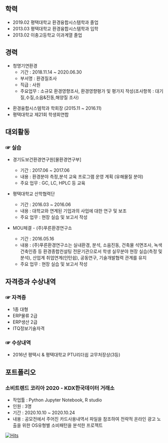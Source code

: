 ## 학력
+ 2019.02 평택대학교 환경융합시스템학과 졸업
+ 2013.03 평택대학교 환경융합시스템학과 입학
+ 2013.02 이충고등학교 이과계열 졸업

## 경력
* 청명기연환경
    + 기간 : 2018.11.14 ~ 2020.06.30
    + 부서명 : 환경질조사
    + 직급 : 사원
    + 주요업무 : 소규모 환경영향조사, 환경영향평가 및 평가지 작성(조사항목 : 대기질,수질,소음&진동,해양질 조사)

+ 환경융합시스템학과 학회장 (2015.11 ~ 2016.11)
+ 평택대학교 제21회 학생회연합

## 대외활동
### ☞ 실습
* 경기도보건환경연구원[물환경연구부]
    + 기간 : 2017.06 ~ 2017.06
    + 내용 : 환경분야 측정,분석 교육 프로그램 운영 계획 (유해물질 분야)
    + 주요 업무 : GC, LC, HPLC 등 교육

* 평택대학교 산학협력단
    + 기간 : 2016.03 ~ 2016.06
    + 내용 : 대학교와 연계된 기업과의 사업에 대한 연구 및 보조
    + 주요 업무 : 현장 실습 및 보고서 작성

* MOU체결 - (주)푸른환경연구소
    + 기간 : 2016.05.16
    + 내용 : (주)푸른환경연구소는 실내환경, 분석, 소음진동, 건축물 석면조사, 녹색건축인증 등 환경종합컨설팅 전문기관으로서 학생 실무분야 현장 실습(측정 및 분석), 산업계 취업연계(인턴쉽), 공동연구, 기술개발협력 관계를 유지
    + 주요 업무 : 현장 실습 및 보고서 작성
    
 
## 자격증과 수상내역
### ☞ 자격증
 * 1종 대형
 * ERP물류 2급
 * ERP생산 2급
 * ITQ정보기술자격
 
### ☞ 수상내역
 * 2016년 평택시 & 평택대학교 PTU리더쉽 교무처장상(3등)
 
## 포트폴리오
### 소비트렌드 코리아 2020 - KDX한국데이터 거래소
* 작업툴 : Python Jupyter Notebook, R studio
* 인원 : 3명
* 기간 : 2020.10.10 ~ 2020.10.24
* 내용 : 공모전에서 주어진 카드사용내역서 파일을 참조하여 전략적 온라인 광고 노출을 위한 OS유형별 소비패턴을 분석한 프로젝트

[![Hits](https://hits.seeyoufarm.com/api/count/incr/badge.svg?url=https%3A%2F%2Fgithub.com%2FKIM-1994&count_bg=%23DE7474&title_bg=%23ECA2A2&icon=iconify.svg&icon_color=%23E7E7E7&title=hits&edge_flat=false)](https://hits.seeyoufarm.com)
